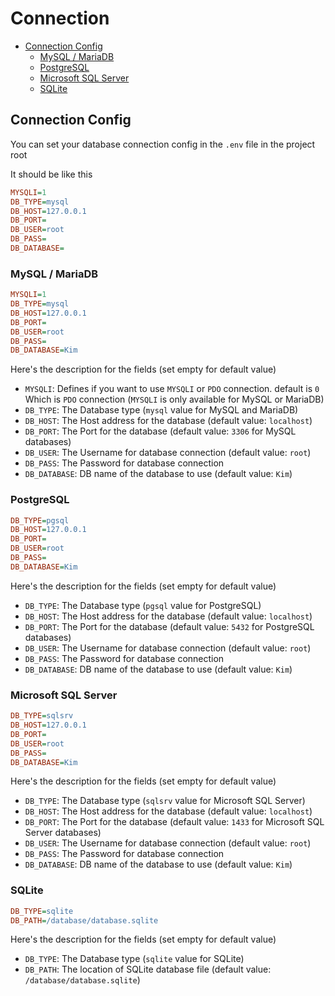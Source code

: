 # Connection

- [Connection Config](#connection-config)
  - [MySQL / MariaDB](#mysql--mariadb)
  - [PostgreSQL](#postgresql)
  - [Microsoft SQL Server](#microsoft-sql-server)
  - [SQLite](#sqlite)

## Connection Config

You can set your database connection config in the `.env` file in the project root
  
It should be like this

```ini
MYSQLI=1
DB_TYPE=mysql
DB_HOST=127.0.0.1
DB_PORT=
DB_USER=root
DB_PASS=
DB_DATABASE=
```

### MySQL / MariaDB

```ini
MYSQLI=1
DB_TYPE=mysql
DB_HOST=127.0.0.1
DB_PORT=
DB_USER=root
DB_PASS=
DB_DATABASE=Kim
```

Here's the description for the fields (set empty for default value)

- `MYSQLI`: Defines if you want to use `MYSQLI` or `PDO` connection. default is `0` Which is `PDO` connection (`MYSQLI` is only available for MySQL or MariaDB)
- `DB_TYPE`: The Database type (`mysql` value for MySQL and MariaDB)
- `DB_HOST`: The Host address for the database (default value: `localhost`)
- `DB_PORT`: The Port for the database (default value: `3306` for MySQL databases)
- `DB_USER`: The Username for database connection (default value: `root`)
- `DB_PASS`: The Password for database connection
- `DB_DATABASE`: DB name of the database to use (default value: `Kim`)

### PostgreSQL

```ini
DB_TYPE=pgsql
DB_HOST=127.0.0.1
DB_PORT=
DB_USER=root
DB_PASS=
DB_DATABASE=Kim
```

Here's the description for the fields (set empty for default value)

- `DB_TYPE`: The Database type (`pgsql` value for PostgreSQL)
- `DB_HOST`: The Host address for the database (default value: `localhost`)
- `DB_PORT`: The Port for the database (default value: `5432` for PostgreSQL databases)
- `DB_USER`: The Username for database connection (default value: `root`)
- `DB_PASS`: The Password for database connection
- `DB_DATABASE`: DB name of the database to use (default value: `Kim`)

### Microsoft SQL Server

```ini
DB_TYPE=sqlsrv
DB_HOST=127.0.0.1
DB_PORT=
DB_USER=root
DB_PASS=
DB_DATABASE=Kim
```

Here's the description for the fields (set empty for default value)

- `DB_TYPE`: The Database type (`sqlsrv` value for Microsoft SQL Server)
- `DB_HOST`: The Host address for the database (default value: `localhost`)
- `DB_PORT`: The Port for the database (default value: `1433` for Microsoft SQL Server databases)
- `DB_USER`: The Username for database connection (default value: `root`)
- `DB_PASS`: The Password for database connection
- `DB_DATABASE`: DB name of the database to use (default value: `Kim`)

### SQLite

```ini
DB_TYPE=sqlite
DB_PATH=/database/database.sqlite
```

Here's the description for the fields (set empty for default value)

- `DB_TYPE`: The Database type (`sqlite` value for SQLite)
- `DB_PATH`: The location of SQLite database file (default value: `/database/database.sqlite`)
